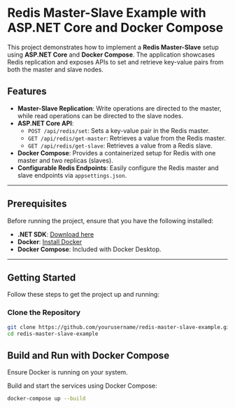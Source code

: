# Redis Master-Slave Example with ASP.NET Core and Docker Compose

This project demonstrates how to implement a **Redis Master-Slave** setup using **ASP.NET Core** and **Docker Compose**. The application showcases Redis replication and exposes APIs to set and retrieve key-value pairs from both the master and slave nodes.

## Features

- **Master-Slave Replication**: Write operations are directed to the master, while read operations can be directed to the slave nodes.
- **ASP.NET Core API**:
  - `POST /api/redis/set`: Sets a key-value pair in the Redis master.
  - `GET /api/redis/get-master`: Retrieves a value from the Redis master.
  - `GET /api/redis/get-slave`: Retrieves a value from a Redis slave.
- **Docker Compose**: Provides a containerized setup for Redis with one master and two replicas (slaves).
- **Configurable Redis Endpoints**: Easily configure the Redis master and slave endpoints via `appsettings.json`.

---

## Prerequisites

Before running the project, ensure that you have the following installed:

- **.NET SDK**: [Download here](https://dotnet.microsoft.com/download)
- **Docker**: [Install Docker](https://www.docker.com/products/docker-desktop)
- **Docker Compose**: Included with Docker Desktop.

---

## Getting Started

Follow these steps to get the project up and running:

### Clone the Repository

```bash
git clone https://github.com/yourusername/redis-master-slave-example.git
cd redis-master-slave-example
```

## Build and Run with Docker Compose

Ensure Docker is running on your system.

Build and start the services using Docker Compose:

```bash
docker-compose up --build
```


